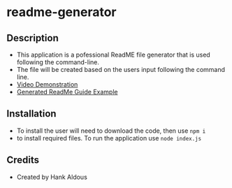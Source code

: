 # readme-generator

## Description

-  This application is a pofessional ReadME file generator that is used following the command-line. 
- The file will be created based on the users input following the command line.
- [Video Demonstration](https://drive.google.com/file/d/1Sizka29_0dos_tKv_SIv1e14fkJvXTpm/view?usp=sharing)
- [Generated ReadMe Guide Example](readme-generator/generatedReadMe.md)

## Installation

- To install the user will need to download the code, then use 
```npm i``` 
- to install required files. To run the application use 
```node index.js```

## Credits

- Created by Hank Aldous